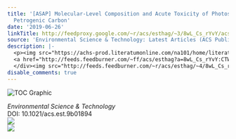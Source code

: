```yaml
---
title: '[ASAP] Molecular-Level Composition and Acute Toxicity of Photosolubilized
  Petrogenic Carbon'
date: '2019-06-26'
linkTitle: http://feedproxy.google.com/~r/acs/esthag/~3/8wL_Cs_rYvY/acs.est.9b01894
source: 'Environmental Science & Technology: Latest Articles (ACS Publications)'
description: |-
  <p><img src="https://achs-prod.literatumonline.com/na101/home/literatum/publisher/achs/journals/content/esthag/0/esthag.ahead-of-print/acs.est.9b01894/20190626/images/medium/es-2019-01894s_0007.gif" alt="TOC Graphic"/></p><div><cite>Environmental Science & Technology</cite></div><div>DOI: 10.1021/acs.est.9b01894</div><div class="feedflare">
  <a href="http://feeds.feedburner.com/~ff/acs/esthag?a=8wL_Cs_rYvY:CTWVeQYSJWs:yIl2AUoC8zA"><img src="http://feeds.feedburner.com/~ff/acs/esthag?d=yIl2AUoC8zA" border="0"></img></a>
  </div><img src="http://feeds.feedburner.com/~r/acs/esthag/~4/8wL_Cs_rYvY" ...
disable_comments: true
---
```

<p><img src="https://achs-prod.literatumonline.com/na101/home/literatum/publisher/achs/journals/content/esthag/0/esthag.ahead-of-print/acs.est.9b01894/20190626/images/medium/es-2019-01894s_0007.gif" alt="TOC Graphic"/></p><div><cite>Environmental Science & Technology</cite></div><div>DOI: 10.1021/acs.est.9b01894</div><div class="feedflare">
<a href="http://feeds.feedburner.com/~ff/acs/esthag?a=8wL_Cs_rYvY:CTWVeQYSJWs:yIl2AUoC8zA"><img src="http://feeds.feedburner.com/~ff/acs/esthag?d=yIl2AUoC8zA" border="0"></img></a>
</div><img src="http://feeds.feedburner.com/~r/acs/esthag/~4/8wL_Cs_rYvY" ...